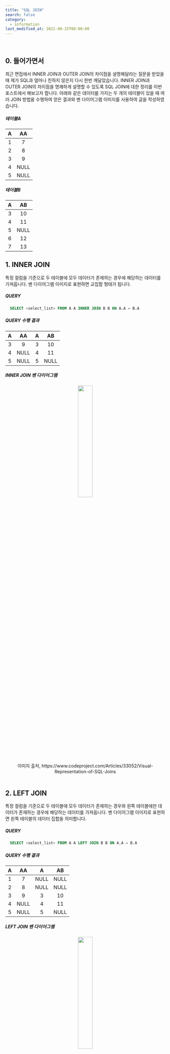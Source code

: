 ```yaml
---
title: "SQL JOIN"
search: false
category:
  - information
last_modified_at: 2021-08-25T00:00:00
---
```


<br>

## 0. 들어가면서

최근 면접에서 INNER JOIN과 OUTER JOIN의 차이점을 설명해달라는 질문을 받았을 때 제가 SQL과 얼마나 친하지 않은지 다시 한번 깨달았습니다. 
INNER JOIN과 OUTER JOIN의 차이점을 명쾌하게 설명할 수 있도록 SQL JOIN에 대한 정리를 이번 포스트에서 해보고자 합니다. 
아래와 같은 데이터를 가지는 두 개의 테이블이 있을 때 여러 JOIN 방법을 수행하여 얻은 결과와 벤 다이어그램 이미지를 사용하여 글을 작성하였습니다. 

##### 테이블A

| A | AA |
|:---:|:---:|
| 1 | 7 |
| 2 | 8 |
| 3 | 9 |
| 4 | NULL |
| 5 | NULL |

##### 테이블B

| A | AB |
|:---:|:---:|
| 3 | 10 |
| 4 | 11 |
| 5 | NULL |
| 6 | 12 |
| 7 | 13 |

## 1. INNER JOIN

특정 컬럼을 기준으로 두 테이블에 모두 데이터가 존재하는 경우에 해당하는 데이터를 가져옵니다. 
벤 다이어그램 이미지로 표현하면 교집합 형태가 됩니다.

##### QUERY
```SQL
  SELECT <select_list> FROM A A INNER JOIN B B ON A.A = B.A
```

##### QUERY 수행 결과

| A | AA | A | AB |
|:---:|:---:|:---:|:---:|
| 3 | 9 | 3 | 10 |
| 4 | NULL | 4 | 11 |
| 5 | NULL | 5 | NULL |

##### INNER JOIN 벤 다이어그램
<p align="center"><img src="/images/sql-join-1.JPG" width="30%"></p>
<center>이미지 출처, https://www.codeproject.com/Articles/33052/Visual-Representation-of-SQL-Joins</center><br>

## 2. LEFT JOIN

특정 컬럼을 기준으로 두 테이블에 모두 데이터가 존재하는 경우와 왼쪽 테이블에만 데이터가 존재하는 경우에 해당하는 데이터를 가져옵니다. 
벤 다이어그램 이미지로 표현하면 왼쪽 테이블의 데이터 집합을 의미합니다.

##### QUERY
```SQL
  SELECT <select_list> FROM A A LEFT JOIN B B ON A.A = B.A
```

##### QUERY 수행 결과

| A | AA | A | AB |
|:---:|:---:|:---:|:---:|
| 1 | 7 | NULL | NULL |
| 2 | 8 | NULL | NULL |
| 3 | 9 | 3 | 10 |
| 4 | NULL | 4 | 11 |
| 5 | NULL | 5 | NULL |

##### LEFT JOIN 벤 다이어그램
<p align="center"><img src="/images/sql-join-2.JPG" width="30%"></p>
<center>이미지 출처, https://www.codeproject.com/Articles/33052/Visual-Representation-of-SQL-Joins</center><br>

## 3. RIGHT JOIN

특정 컬럼을 기준으로 두 테이블에 모두 데이터가 존재하는 경우와 오른쪽 테이블에만 데이터가 존재하는 경우에 해당하는 데이터를 가져옵니다. 
벤 다이어그램 이미지로 표현하면 오른쪽 테이블의 데이터 집합을 의미합니다.

##### QUERY
```SQL
  SELECT <select_list> FROM A A RIGHT JOIN B B ON A.A = B.A
```

##### QUERY 수행 결과

| A | AA | A | AB |
|:---:|:---:|:---:|:---:|
| 3 | 9 | 3 | 10 |
| 4 | NULL | 4 | 11 |
| 5 | NULL | 5 | NULL |
| NULL | NULL | 6 | 12 |
| NULL | NULL | 7 | 13 |

##### RIGHT JOIN 벤 다이어그램
<p align="center"><img src="/images/sql-join-3.JPG" width="30%"></p>
<center>이미지 출처, https://www.codeproject.com/Articles/33052/Visual-Representation-of-SQL-Joins</center><br>

## 4. OUTER JOIN

**'FULL OUTER JOIN', 'FULL JOIN'** 이라고도 합니다. 
테이블의 모든 ROW들을 가져온 후 특정 컬럼을 기준으로 동일 데이터를 가지는 경우에만 연결해주고 나머지는 NULL을 SETTING 합니다. 
벤 다이어그램 이미지로 표현하면 두 테이블의 전체 데이터 집합을 의미합니다.

##### QUERY
```SQL
  SELECT <select_list> FROM A A FULL OUTER JOIN B B ON A.A = B.A
```

##### QUERY 수행 결과

| A | AA | A | AB |
|:---:|:---:|:---:|:---:|
| 1 | 7 | NULL | NULL |
| 2 | 8 | NULL | NULL |
| 3 | 9 | 3 | 10 |
| 4 | NULL | 4 | 11 |
| 5 | NULL | 5 | NULL |
| NULL | NULL | 6 | 12 |
| NULL | NULL | 7 | 13 |

##### OUTER JOIN 벤 다이어그램
<p align="center"><img src="/images/sql-join-4.JPG" width="30%"></p>
<center>이미지 출처, https://www.codeproject.com/Articles/33052/Visual-Representation-of-SQL-Joins</center><br>

## 5. LEFT EXCLUDING JOIN

LEFT JOIN 방식에서 교집합 영역을 제거한 데이터 영역입니다.
LEFT JOIN 방식에서 JOIN 시 기준으로 사용한 컬럼 값이 오른쪽 테이블에서 NULL인 경우를 찾아냅니다. 
벤 다이어그램 이미지로 표현하면 왼쪽 테이블에만 존재하는 데이터 집합을 의미합니다.

##### QUERY
```SQL
  SELECT <select_list> FROM A A LEFT JOIN B B ON A.A = B.A WHERE B.A IS NULL
```

##### QUERY 수행 결과

| A | AA | A | AB |
|:---:|:---:|:---:|:---:|
| 1 | 7 | NULL | NULL |
| 2 | 8 | NULL | NULL |

##### LEFT EXCLUDING JOIN 벤 다이어그램
<p align="center"><img src="/images/sql-join-5.JPG" width="30%"></p>
<center>이미지 출처, https://www.codeproject.com/Articles/33052/Visual-Representation-of-SQL-Joins</center><br>

## 6. RIGHT EXCLUDING JOIN

RIGHT JOIN 방식에서 교집합 영역을 제거한 데이터 영역입니다.
RIGHT JOIN 방식에서 JOIN 시 기준으로 사용한 컬럼 값이 왼쪽 테이블에서 NULL인 경우를 찾아냅니다. 
벤 다이어그램 이미지로 표현하면 오른쪽 테이블에만 존재하는 데이터 집합을 의미합니다.

##### QUERY
```SQL
  SELECT <select_list> FROM A A RIGHT JOIN B B ON A.A = B.A WHERE A.A IS NULL
```

##### QUERY 수행 결과

| A | AA | A | AB |
|:---:|:---:|:---:|:---:|
| NULL | NULL | 6 | 12 |
| NULL | NULL | 7 | 13 |

##### RIGHT EXCLUDING JOIN 벤 다이어그램
<p align="center"><img src="/images/sql-join-6.JPG" width="30%"></p>
<center>이미지 출처, https://www.codeproject.com/Articles/33052/Visual-Representation-of-SQL-Joins</center><br>

## 7. OUTER EXCLUDING JOIN

OUTER JOIN 방식에서 교집합 영역을 제거한 데이터 영역입니다.
OUTER JOIN 방식에서 JOIN 시 기준으로 사용한 컬럼 값이 왼쪽 테이블에서 NULL인 경우 혹은 오른쪽 테이블에서 NULL인 경우를 찾아냅니다. 
벤 다이어그램 이미지로 표현하면 두 테이블의 데이터에서 교집합 영역을 제거한 데이터 집합을 의미합니다.

##### QUERY
```SQL
  SELECT <select_list> FROM A A FULL OUTER JOIN B B ON A.A = B.A WHERE A.A IS NULL OR B.A IS NULL
```

##### QUERY 수행 결과

| A | AA | A | AB |
|:---:|:---:|:---:|:---:|
| 1 | 7 | NULL | NULL |
| 2 | 8 | NULL | NULL |
| NULL | NULL | 6 | 12 |
| NULL | NULL | 7 | 13 |

##### OUTER EXCLUDING JOIN 벤 다이어그램
<p align="center"><img src="/images/sql-join-7.JPG" width="30%"></p>
<center>이미지 출처, https://www.codeproject.com/Articles/33052/Visual-Representation-of-SQL-Joins</center><br>

## CLOSING
포스트를 작성하면서 MySQL의 경우 OUTER JOIN(FULL OUTER JOIN) 키워드를 처리하지 못한다는 사실을 알았습니다. 
UNION 키워드를 사용하여 같은 결과를 얻을 수 있으며 잊어버리지 않기 위해 기록해두도록 하겠습니다.

##### OUTER JOIN QUERY(MySQL)
```SQL
  SELECT * FROM mysqldb.A A LEFT JOIN mysqldb.B B ON A.A = B.A
  UNION
  SELECT * FROM mysqldb.A A RIGHT JOIN mysqldb.B B ON A.A = B.A;
```

##### OUTER EXCLUDING JOIN QUERY(MySQL)
```SQL
  SELECT * FROM mysqldb.A A LEFT JOIN mysqldb.B B ON A.A = B.A WHERE B.A IS NULL
  UNION
  SELECT * FROM mysqldb.A A RIGHT JOIN mysqldb.B B ON A.A = B.A WHERE A.A IS NULL;
```

#### REFERENCE
- <https://www.codeproject.com/Articles/33052/Visual-Representation-of-SQL-Joins>
- <https://yoo-hyeok.tistory.com/98>